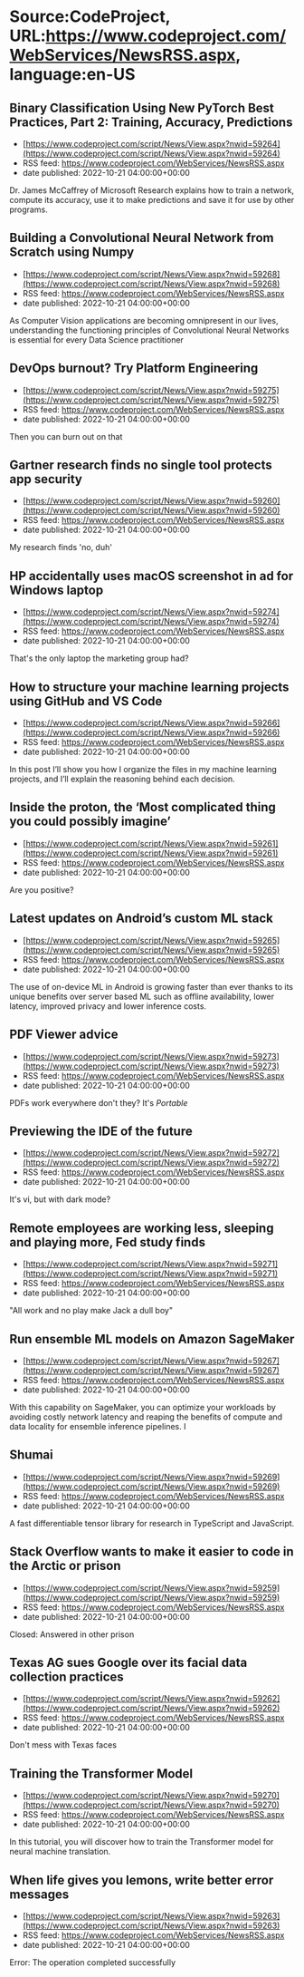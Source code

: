 # Source:CodeProject, URL:https://www.codeproject.com/WebServices/NewsRSS.aspx, language:en-US

## Binary Classification Using New PyTorch Best Practices, Part 2: Training, Accuracy, Predictions
 - [https://www.codeproject.com/script/News/View.aspx?nwid=59264](https://www.codeproject.com/script/News/View.aspx?nwid=59264)
 - RSS feed: https://www.codeproject.com/WebServices/NewsRSS.aspx
 - date published: 2022-10-21 04:00:00+00:00

Dr. James McCaffrey of Microsoft Research explains how to train a network, compute its accuracy, use it to make predictions and save it for use by other programs.

## Building a Convolutional Neural Network from Scratch using Numpy
 - [https://www.codeproject.com/script/News/View.aspx?nwid=59268](https://www.codeproject.com/script/News/View.aspx?nwid=59268)
 - RSS feed: https://www.codeproject.com/WebServices/NewsRSS.aspx
 - date published: 2022-10-21 04:00:00+00:00

As Computer Vision applications are becoming omnipresent in our lives, understanding the functioning principles of Convolutional Neural Networks is essential for every Data Science practitioner

## DevOps burnout? Try Platform Engineering
 - [https://www.codeproject.com/script/News/View.aspx?nwid=59275](https://www.codeproject.com/script/News/View.aspx?nwid=59275)
 - RSS feed: https://www.codeproject.com/WebServices/NewsRSS.aspx
 - date published: 2022-10-21 04:00:00+00:00

Then you can burn out on that

## Gartner research finds no single tool protects app security
 - [https://www.codeproject.com/script/News/View.aspx?nwid=59260](https://www.codeproject.com/script/News/View.aspx?nwid=59260)
 - RSS feed: https://www.codeproject.com/WebServices/NewsRSS.aspx
 - date published: 2022-10-21 04:00:00+00:00

My research finds 'no, duh'

## HP accidentally uses macOS screenshot in ad for Windows laptop
 - [https://www.codeproject.com/script/News/View.aspx?nwid=59274](https://www.codeproject.com/script/News/View.aspx?nwid=59274)
 - RSS feed: https://www.codeproject.com/WebServices/NewsRSS.aspx
 - date published: 2022-10-21 04:00:00+00:00

That's the only laptop the marketing group had?

## How to structure your machine learning projects using GitHub and VS Code
 - [https://www.codeproject.com/script/News/View.aspx?nwid=59266](https://www.codeproject.com/script/News/View.aspx?nwid=59266)
 - RSS feed: https://www.codeproject.com/WebServices/NewsRSS.aspx
 - date published: 2022-10-21 04:00:00+00:00

In this post I’ll show you how I organize the files in my machine learning projects, and I’ll explain the reasoning behind each decision.

## Inside the proton, the ‘Most complicated thing you could possibly imagine’
 - [https://www.codeproject.com/script/News/View.aspx?nwid=59261](https://www.codeproject.com/script/News/View.aspx?nwid=59261)
 - RSS feed: https://www.codeproject.com/WebServices/NewsRSS.aspx
 - date published: 2022-10-21 04:00:00+00:00

Are you positive?

## Latest updates on Android’s custom ML stack
 - [https://www.codeproject.com/script/News/View.aspx?nwid=59265](https://www.codeproject.com/script/News/View.aspx?nwid=59265)
 - RSS feed: https://www.codeproject.com/WebServices/NewsRSS.aspx
 - date published: 2022-10-21 04:00:00+00:00

The use of on-device ML in Android is growing faster than ever thanks to its unique benefits over server based ML such as offline availability, lower latency, improved privacy and lower inference costs.

## PDF Viewer advice
 - [https://www.codeproject.com/script/News/View.aspx?nwid=59273](https://www.codeproject.com/script/News/View.aspx?nwid=59273)
 - RSS feed: https://www.codeproject.com/WebServices/NewsRSS.aspx
 - date published: 2022-10-21 04:00:00+00:00

PDFs work everywhere don't they? It's _Portable_

## Previewing the IDE of the future
 - [https://www.codeproject.com/script/News/View.aspx?nwid=59272](https://www.codeproject.com/script/News/View.aspx?nwid=59272)
 - RSS feed: https://www.codeproject.com/WebServices/NewsRSS.aspx
 - date published: 2022-10-21 04:00:00+00:00

It's vi, but with dark mode?

## Remote employees are working less, sleeping and playing more, Fed study finds
 - [https://www.codeproject.com/script/News/View.aspx?nwid=59271](https://www.codeproject.com/script/News/View.aspx?nwid=59271)
 - RSS feed: https://www.codeproject.com/WebServices/NewsRSS.aspx
 - date published: 2022-10-21 04:00:00+00:00

"All work and no play make Jack a dull boy"

## Run ensemble ML models on Amazon SageMaker
 - [https://www.codeproject.com/script/News/View.aspx?nwid=59267](https://www.codeproject.com/script/News/View.aspx?nwid=59267)
 - RSS feed: https://www.codeproject.com/WebServices/NewsRSS.aspx
 - date published: 2022-10-21 04:00:00+00:00

With this capability on SageMaker, you can optimize your workloads by avoiding costly network latency and reaping the benefits of compute and data locality for ensemble inference pipelines. I

## Shumai
 - [https://www.codeproject.com/script/News/View.aspx?nwid=59269](https://www.codeproject.com/script/News/View.aspx?nwid=59269)
 - RSS feed: https://www.codeproject.com/WebServices/NewsRSS.aspx
 - date published: 2022-10-21 04:00:00+00:00

A fast differentiable tensor library for research in TypeScript and JavaScript.

## Stack Overflow wants to make it easier to code in the Arctic or prison
 - [https://www.codeproject.com/script/News/View.aspx?nwid=59259](https://www.codeproject.com/script/News/View.aspx?nwid=59259)
 - RSS feed: https://www.codeproject.com/WebServices/NewsRSS.aspx
 - date published: 2022-10-21 04:00:00+00:00

Closed: Answered in other prison

## Texas AG sues Google over its facial data collection practices
 - [https://www.codeproject.com/script/News/View.aspx?nwid=59262](https://www.codeproject.com/script/News/View.aspx?nwid=59262)
 - RSS feed: https://www.codeproject.com/WebServices/NewsRSS.aspx
 - date published: 2022-10-21 04:00:00+00:00

Don't mess with Texas faces

## Training the Transformer Model
 - [https://www.codeproject.com/script/News/View.aspx?nwid=59270](https://www.codeproject.com/script/News/View.aspx?nwid=59270)
 - RSS feed: https://www.codeproject.com/WebServices/NewsRSS.aspx
 - date published: 2022-10-21 04:00:00+00:00

In this tutorial, you will discover how to train the Transformer model for neural machine translation.

## When life gives you lemons, write better error messages
 - [https://www.codeproject.com/script/News/View.aspx?nwid=59263](https://www.codeproject.com/script/News/View.aspx?nwid=59263)
 - RSS feed: https://www.codeproject.com/WebServices/NewsRSS.aspx
 - date published: 2022-10-21 04:00:00+00:00

Error: The operation completed successfully

